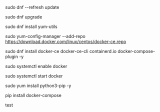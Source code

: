 sudo dnf --refresh update

sudo dnf upgrade

sudo dnf install yum-utils

sudo yum-config-manager --add-repo https://download.docker.com/linux/centos/docker-ce.repo

sudo dnf install docker-ce docker-ce-cli containerd.io docker-compose-plugin -y

sudo systemctl enable docker

sudo systemctl start docker

sudo yum install python3-pip -y

pip install docker-compose

test


